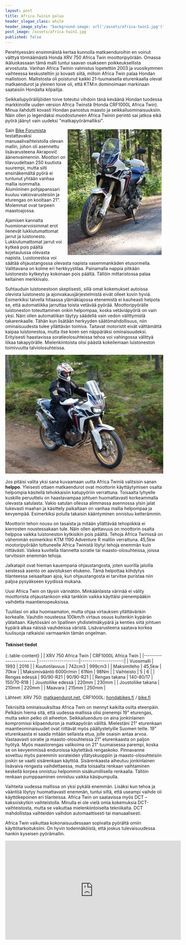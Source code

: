 ```yaml
---
layout: post
title: Africa Twinin paluu
header_slogan_class: white
header_image_style: "background-image: url('/assets/africa-twin1.jpg')"
post_image: /assets/africa-twin1.jpg
published: false
---
```

Perehtyessäni ensimmäistä kertaa kunnolla matkaenduroihin en voinut välttyä törmäämästä Honda XRV 750 Africa Twin moottoripyörään. Omassa ikäluokassaan tämä malli tuntui saavan osakseen poikkeuksellista arvostusta. Vanhan Africa Twinin valmistus lopetettiin 2003 ja vuosikymmen vaihteessa keskusteltiin jo kovasti siitä, milloin Africa Twin palaa Hondan mallistoon. Mallistosta oli poistunut kaikki 21-tuumaisella eturenkaalla olevat matkaendurot ja yleinen toive oli, että KTM:n dominoimaan markinaan saataisiin Hondalta kilpailija.

Seikkailupyöräilijöiden toive toteutui vihdoin tänä keväänä Hondan tuodessa markkinoille uuden version Africa Twinstä (Honda CRF1000L  Africa Twin). Minua ilahdutti kovasti Hondan panostus maasto ja seikkailuominaisuuksiin. Näin ollen jo legendaksi muodostuneen Africa Twinin perintö sai jatkoa eikä pyörä jäänyt vain uudeksi "matkapyörämalliksi".

<img src="/assets/africa-twin2.jpg" width="300" style="float: right; padding: 5px;" />

Sain [Bike Forumista](http://www.bikeforum.fi) testattavaksi manuaalivaihteistolla olevan mallin, johon oli asennettu lisävarusteena Akrapovič äänenvaimennin. Moottori on tilavuudeltaan 250 kuutiota suurempi, mutta silti ensinäkemältä pyörä ei tuntunut yhtään vanhaa mallia isommalta. Alumiininen pohjapanssari kuuluu vakiovarusteisiin ja eturengas on kooltaan 21". Molemmat ovat tarpeen maastoajossa.

Ajamisen kannalta huomionarvoisimmat erot lienevät lukkiutumattomat jarrut ja luistonesto. Lukkiutumattomat jarrut voi kytkeä pois päältä kojetaulussa olevasta napista. Luistonestoa voi säätää ohjaustangossa olevasta napista vasemmankäden etusormella. Valittavana on kolme eri herkkyystilaa. Painamalla nappia pitkään luistonesto kytkeytyy kokonaan pois päältä. Tällöin mittaristossa palaa keltainen merkkivalo.

Suhtauduin luistonestoon skeptisesti, sillä omat kokemukset autoissa olevista luistonesto ja ajonvakausjärjestelmistä eivät olleet kovin hyviä. Esimerkiksi talvella hitaassa ylämäkiajossa etenemistä ei kauheasti helpota se, että automatiikka jarruttaa toista vetävää pyörää. Moottoripyörälle luistoneston toteuttaminen onkin helpompaa, koska vetäviäpyöriä on vain yksi. Näin ollen automatiikan täytyy säädellä vain vedon välittymistä takarenkaalle. Tähän kun lisätään herkyyden säätömahdollisuus, niin ominaisuudesta tulee yllättävän toimiva. Taitavat motoristit eivät välttämättä kaipaa luistonestoa, mutta itse koen sen näppäräksi ominaisuudeksi. Erityisesti haastavissa soratieolosuhteissa tehoa voi vahingossa välittyä liikaa takapyörälle. Mielenkiintoista olisi päästä kokeilemaan luistoneston toimivuutta talviolosuhteissa.

<img src="/assets/africa-twin3.jpg" />

Jos pitäisi valita yksi sana kuvaamaan uutta Africa Twiniä valitsisin sanan **helppo**. Yleisesti ottaen matkaendurot ovat moottorin käyttäytymisen osalta helpompia käsitellä tehokkaisiin katupyöriin verrattuna. Toisaalta lyhyelle kuskille peruuttelu on haastavampaa johtuen huomattavasti korkeammalla olevasta satulasta. Vakio satulan ollessa alimmassa asennossa ylsin jalat tukevasti maahan ja käsittely paikaltaan on vanhaa mallia helpompaa ja kevyempää. Esimerkiksi polulla takaisin kääntyminen onnistuu ketterämmin.

Moottorin tehon nousu on tasaista ja mitään yllättävää tehopiikkiä ei kierrosten noustessakaan tule. Näin ollen ajettavuus on moottorin osalta helppoa vaikka luistoneston kytkisikin pois päältä. Tehoja Africa Twinissä on vähemmän esimerkiksi KTM 1190 Adventure R malliin verrattuna. 45,5kw mootoripyörään tottuneelle Africa Twinistä löytyi tehoja enemmän kuin riittävästi. Vaikea kuvitella tilannetta soratie tai maasto-olosuhteissa, joissa tarvitsisin enemmän tehoja.

Jalkatapit ovat hieman kauempana ohjaustangosta, joten suorilla jaloilla seistessä asento on aavistuksen etukeno. Tämä helpottaa kiihdytys tilanteessa seisaaltaan ajoa, kun ohjaustangosta ei tarvitse puristaa niin paljoa pysyäkseen kyydissä mukana.

Uusi Africa Twin on täysin värinätön. Minkäänlaista värinää ei välity moottorista ohjaustankoon eikä tankkiin vaikka käyttäisi pienempääkin vaihdetta maantienopeuksissa.

Tuulilasi on aika huomaamaton, mutta ohjaa virtauksen yllättävänkin korkealle. Vauhdin noustessa 100km/h virtaus osuus kuitenkin kypärän ylälaitaan. Käytössäni on lipallinen yhdistelmäkypärä ja kenties siitä johtuen kypärä alkaa näissä vauhdeissa väristä. Lisävarusteena saatava korkea tuulisuoja ratkaisisi varmaankin tämän ongelman.

#### **Tekniset tiedot**

{:.table-content}
|                         | XRV 750 Africa Twin | CRF1000L Africa Twin |
|------------------------ |:-------------------:|---------------------:|
| Vuosimalli              |  1993               | 2016                 |
| Kuutiotilavuus          |  742cm3             | 999cm3               |
| Maksimiteho             |  45,5kw             | 70kw                 |
| Maksimivääntö 6000r/min |  61Nm               | 98Nm                 |
| Vaihteisto              |  5                  | 6                    |
| Rengas edessä           |   90/90-R21         | 90/90-R21            |
| Rengas takana           |  140-80/17          | 150/70-R18           |
| Joustoliike edessä      |  220mm              | 230mm                |
| Joustoliike takana      |  210mm              | 220mm                |
| Maavara                 |  215mm              | 250mm                |

Lähteet: XRV 750: [matkaendurot.net](http://www.matkaendurot.net/wiki/index.php5?title=Honda_XRV_Africa_Twin), CRF1000L: [hondabikes.fi](http://www.hondabikes.fi/mallisto/on-off/crf1000l-africa-twin) / [bike.fi](http://www.bike.fi/uutiset/honda-crf-1000-l-africa-twinin-paluu)

<p></p>

Teknisiltä ominaisuuksiltaa Africa Twin on mennyt kaikilta osilta eteenpäin. Pelkäsin hiema sitä, että uudessa mallissa olisi pienempi 19" eturengas, mutta sekin pelko oli aiheeton. Seikkailuenduro on aina jonkinlainen kompromissi kilpaenduron ja matkapyörän väliltä. Mielestäni 21" eturenkaan maantieominaisuudet ovat riittävät myös päällystetyille Suomen teille. 19" eturenkaasta ei saada mitään sellaista etua, jolle osaisin antaa arvoa. Vastaavasti soratie ja maasto-olosuhteissa 21" eturenkaasta on paljon hyötyä. Myös maastorengas valikoima on 21" tuumaisessa parempi, koska se on kevyemmissä enduroissa käytettävä rengaskoko. Pinnavanne soveltuu myös paremmin sorateiden yllätyskuoppiin ja maasto-olosuhteisiin joskin se vaatii sisärenkaan käyttöä. Sisärenkaasta aiheutuu jonkinlainen lisävaiva rengasta vaihdettaessa, mutta toisaalta renkaan vaihtaminen keskellä korpea onnistuu helpommin sisäkumillisella renkaalla. Tällöin renkaan pumppaaminen onnistuu vaikka käsipumpulla.

Vaihteita uudessa mallissa on yksi pykälä enemmän. Lisäksi kun tehoa ja vääntöä löytyy huomattavasti enemmän, tuntui siltä, että useampi vaihde oli käyttökepoinen eri tilanteissa. Africa Twin on saatavissa myös DCT –kaksoiskytkin vaihteistolla. Minulla ei ole vielä omia kokemuksia DCT-vaihteistosta, mutta se vaikuttaa mielenkiintoiselta tekniikalta. DCT mahdollistaa vaihteiden vaihdon automaattisesti tai manuaalisesti.

Africa Twin vaikuttaa kokonaisuudessaan sopivalta pyörältä omiin käyttötarkoituksiini. On hyvin todennäköistä, että joskus tulevaisuudessa hankin kyseisen pyörämallin.

<iframe width="560" height="315" src="https://www.youtube.com/embed/gi79H5ZPtn0" frameborder="0" allowfullscreen></iframe>

